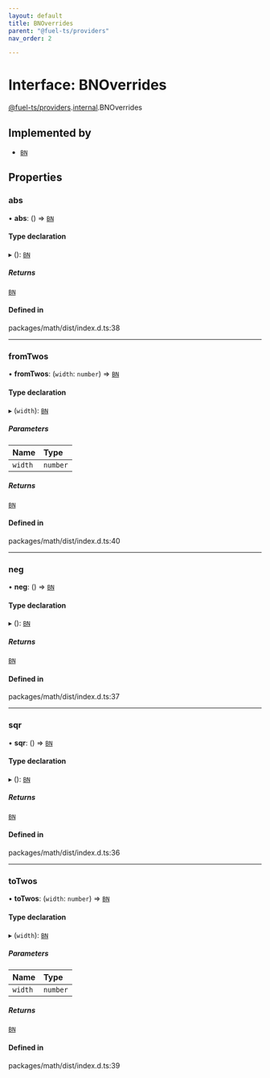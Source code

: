 ```yaml
---
layout: default
title: BNOverrides
parent: "@fuel-ts/providers"
nav_order: 2

---
```


# Interface: BNOverrides

[@fuel-ts/providers](../index.md).[internal](../namespaces/internal.md).BNOverrides

## Implemented by

- [`BN`](../classes/internal-BN.md)

## Properties

### abs

• **abs**: () => [`BN`](../classes/internal-BN.md)

#### Type declaration

▸ (): [`BN`](../classes/internal-BN.md)

##### Returns

[`BN`](../classes/internal-BN.md)

#### Defined in

packages/math/dist/index.d.ts:38

___

### fromTwos

• **fromTwos**: (`width`: `number`) => [`BN`](../classes/internal-BN.md)

#### Type declaration

▸ (`width`): [`BN`](../classes/internal-BN.md)

##### Parameters

| Name | Type |
| :------ | :------ |
| `width` | `number` |

##### Returns

[`BN`](../classes/internal-BN.md)

#### Defined in

packages/math/dist/index.d.ts:40

___

### neg

• **neg**: () => [`BN`](../classes/internal-BN.md)

#### Type declaration

▸ (): [`BN`](../classes/internal-BN.md)

##### Returns

[`BN`](../classes/internal-BN.md)

#### Defined in

packages/math/dist/index.d.ts:37

___

### sqr

• **sqr**: () => [`BN`](../classes/internal-BN.md)

#### Type declaration

▸ (): [`BN`](../classes/internal-BN.md)

##### Returns

[`BN`](../classes/internal-BN.md)

#### Defined in

packages/math/dist/index.d.ts:36

___

### toTwos

• **toTwos**: (`width`: `number`) => [`BN`](../classes/internal-BN.md)

#### Type declaration

▸ (`width`): [`BN`](../classes/internal-BN.md)

##### Parameters

| Name | Type |
| :------ | :------ |
| `width` | `number` |

##### Returns

[`BN`](../classes/internal-BN.md)

#### Defined in

packages/math/dist/index.d.ts:39
